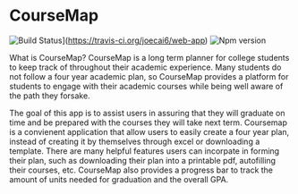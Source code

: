 # CourseMap
![Build Status](https://travis-ci.org/joecai6/web-app.svg?branch=master)](https://travis-ci.org/joecai6/web-app)
![Npm version](https://img.shields.io/npm/v/npm)

What is CourseMap?
CourseMap is a long term planner for college students to keep track of throughout their academic experience. Many students do not follow a four year academic plan, so CourseMap provides a platform for students to engage with their academic courses while being well aware of the path they forsake.

The goal of this app is to assist users in assuring that they will graduate on time and be prepared with the courses they will take next term. Coursemap is a convienent application that allow users to easily create a four year plan, instead of creating it by themselves through excel or downloading a template. There are many helpful features users can incorpate in forming their plan, such as downloading their plan into a printable pdf, autofilling their courses, etc. CourseMap also provides a progress bar to track the amount of units needed for graduation and the overall GPA.
